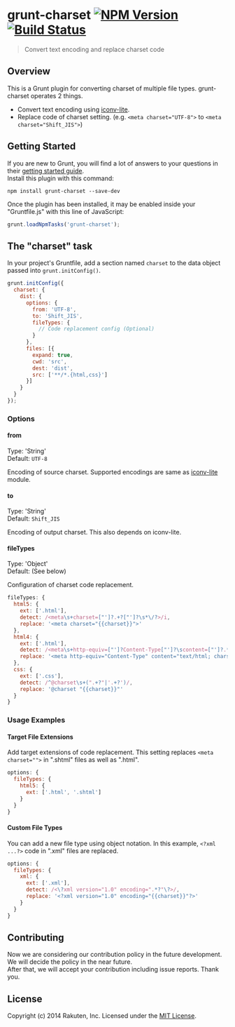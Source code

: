 # grunt-charset [![NPM Version][npm-image]][npm-url] [![Build Status][travis-image]][travis-url]

> Convert text encoding and replace charset code

## Overview
This is a Grunt plugin for converting charset of multiple file types.
grunt-charset operates 2 things.

* Convert text encoding using [iconv-lite](https://github.com/ashtuchkin/iconv-lite).
* Replace code of charset setting. (e.g. `<meta charset="UTF-8">` to `<meta charset="Shift_JIS">`)

## Getting Started
If you are new to Grunt, you will find a lot of answers to your questions in their [getting started guide](http://gruntjs.com/getting-started).  
Install this plugin with this command:

```shell
npm install grunt-charset --save-dev
```

Once the plugin has been installed, it may be enabled inside your "Gruntfile.js" with this line of JavaScript:

```js
grunt.loadNpmTasks('grunt-charset');
```

## The "charset" task
In your project's Gruntfile, add a section named `charset` to the data object passed into `grunt.initConfig()`.

```js
grunt.initConfig({
  charset: {
    dist: {
      options: {
        from: 'UTF-8',
        to: 'Shift_JIS',
        fileTypes: {
          // Code replacement config (Optional)
        }
      },
      files: [{
        expand: true,
        cwd: 'src',
        dest: 'dist',
        src: ['**/*.{html,css}']
      }]
    }
  }
});
```

### Options

#### from
Type: 'String'  
Default: `UTF-8`

Encoding of source charset.
Supported encodings are same as [iconv-lite](https://github.com/ashtuchkin/iconv-lite#supported-encodings) module.

#### to
Type: 'String'  
Default: `Shift_JIS`

Encoding of output charset. This also depends on iconv-lite.

#### fileTypes
Type: 'Object'  
Default: (See below)

Configuration of charset code replacement.

```js
fileTypes: {
  html5: {
    ext: ['.html'],
    detect: /<meta\s+charset=["']?.+?["']?\s*\/?>/i,
    replace: '<meta charset="{{charset}}">'
  },
  html4: {
    ext: ['.html'],
    detect: /<meta\s+http-equiv=["']?Content-Type["']?\scontent=["']?.*?charset=.+?["']?\s*\/?>/i,
    replace: '<meta http-equiv="Content-Type" content="text/html; charset={{charset}}">'
  },
  css: {
    ext: ['.css'],
    detect: /^@charset\s+(".+?"|'.+?')/,
    replace: '@charset "{{charset}}"'
  }
}
```

### Usage Examples

#### Target File Extensions
Add target extensions of code replacement.
This setting replaces `<meta charset="">` in ".shtml" files as well as ".html".

```js
options: {
  fileTypes: {
    html5: {
      ext: ['.html', '.shtml']
    }
  }
}
```

#### Custom File Types
You can add a new file type using object notation.
In this example, `<?xml ...?>` code in ".xml" files are replaced.

```js
options: {
  fileTypes: {
    xml: {
      ext: ['.xml'],
      detect: /<\?xml version="1.0" encoding=".*?"\?>/,
      replace: '<?xml version="1.0" encoding="{{charset}}"?>'
    }
  }
}
```

## Contributing
Now we are considering our contribution policy in the future development.
We will decide the policy in the near future.  
After that, we will accept your contribution including issue reports.
Thank you.

## License
Copyright (c) 2014 Rakuten, Inc. Licensed under the [MIT License](http://opensource.org/licenses/MIT).

[npm-image]: https://img.shields.io/npm/v/grunt-charset.svg?style=flat
[npm-url]: https://www.npmjs.org/package/grunt-charset
[travis-image]: https://img.shields.io/travis/rakuten-frontend/grunt-charset/master.svg?style=flat
[travis-url]: https://travis-ci.org/rakuten-frontend/grunt-charset
